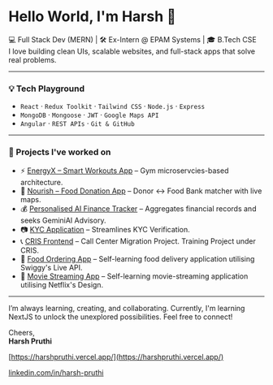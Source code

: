 # Hello World, I'm Harsh 👋

💻 Full Stack Dev (MERN) |  🛠️ Ex-Intern @ EPAM Systems | 🎓 B.Tech CSE  
I love building clean UIs, scalable websites, and full-stack apps that solve real problems.

---

### 💡 Tech Playground
- `React` · `Redux Toolkit` · `Tailwind CSS` · `Node.js` · `Express`  
- `MongoDB` · `Mongoose` · `JWT` · `Google Maps API`  
- `Angular` · `REST APIs` · `Git & GitHub`

---

### 🚀 Projects I've worked on

- ⚡  [EnergyX – Smart Workouts App](https://www.youtube.com/watch?v=pU6fhzZUjzo) – Gym microservcies-based architecture.
- 🎁 [Nourish – Food Donation App](https://github.com/pr0thi/Nourish) – Donor ↔ Food Bank matcher with live maps.
- 💰 [Personalised AI Finance Tracker](https://github.com/pr0thi/minor-project-finance) – Aggregates financial records and seeks GeminiAI Advisory.
- 📷 [KYC Application](https://github.com/pr0thi/KYC) – Streamlines KYC Verification.
- 📞 [CRIS Frontend](https://github.com/pr0thi/cris-training) – Call Center Migration Project. Training Project under CRIS.
- 🍱 [Food Ordering App](https://github.com/pr0thi/Food-Ordering-Application) – Self-learning food delivery application utilising Swiggy's Live API.
- 🎥 [Movie Streaming App](https://github.com/pr0thi/Video-Streaming-Application) – Self-learning movie-streaming application utilising Netflix's Design.
---

I’m always learning, creating, and collaborating. Currently, I'm learning NextJS to unlock the unexplored possibilities.
Feel free to connect! 

Cheers,  
**Harsh Pruthi**

[https://harshpruthi.vercel.app/](https://harshpruthi.vercel.app/)

[linkedin.com/in/harsh-pruthi](https://linkedin.com/in/harsh-pruthi)
